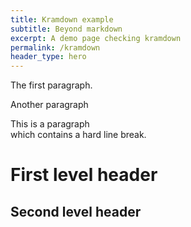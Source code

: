 ```yaml
---
title: Kramdown example
subtitle: Beyond markdown
excerpt: A demo page checking kramdown
permalink: /kramdown
header_type: hero
---
```


The first paragraph.

Another paragraph

This is a paragraph  
which contains a hard line break.

First level header
==================

Second level header
-------------------
